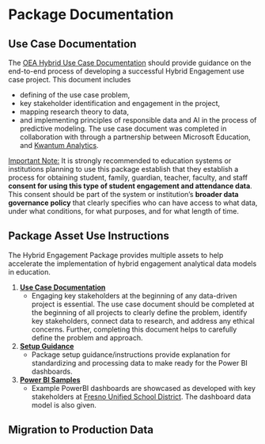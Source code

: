 # Package Documentation

## Use Case Documentation

The [OEA Hybrid Use Case Documentation](https://github.com/microsoft/OpenEduAnalytics/blob/main/docs/use_cases/Open_Education_Analytics_Use_Case_Template_v3.docx) should provide guidance on the end-to-end process of developing a successful Hybrid Engagement use case project. This document includes 
 - defining of the use case problem,
 - key stakeholder identification and engagement in the project,
 - mapping research theory to data,
 - and implementing principles of responsible data and AI in the process of predictive modeling. 
The use case document was completed in collaboration with through a partnership between Microsoft Education, and [Kwantum Analytics](https://www.kwantumedu.com/).

<ins> Important Note:</ins> It is strongly recommended to education systems or institutions planning to use this package establish that they establish a process for obtaining student, family, guardian, teacher, faculty, and staff **consent for using this type of student engagement and attendance data**. This consent should be part of the system or institution’s **broader data governance policy** that clearly specifies who can have access to what data, under what conditions, for what purposes, and for what length of time.

## Package Asset Use Instructions

The Hybrid Engagement Package provides multiple assets to help accelerate the implementation of hybrid engagement analytical data models in education.

1. <strong>[Use Case Documentation](https://github.com/microsoft/OpenEduAnalytics/blob/main/docs/use_cases/Open_Education_Analytics_Use_Case_Template_v3.docx)</strong> 
      * Engaging key stakeholders at the beginning of any data-driven project is essential. The use case document should be completed at the beginning of all projects to clearly define the problem, identify key stakeholders, connect data to research, and address any ethical concerns. Further, completing this document helps to carefully define the problem and approach.
2. <strong>[Setup Guidance](https://github.com/cstohlmann/oea-hybrid-engagement-package#package-setup-instructions)</strong> 
      * Package setup guidance/instructions provide explanation for standardizing and processing data to make ready for the Power BI dashboards.
3. <strong>[Power BI Samples](https://github.com/cstohlmann/oea-hybrid-engagement-package/tree/main/powerbi)</strong> 
      * Example PowerBI dashboards are showcased as developed with key stakeholders at [Fresno Unified School District](https://www.fresnounified.org/). The dashboard data model is also given.
 
 ## Migration to Production Data
 

